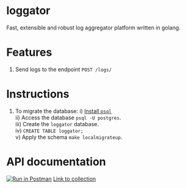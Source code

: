 # loggator
Fast, extensible and robust log aggregator platform written in golang.

# Features
1. Send logs to the endpoint `POST /logs/`

# Instructions
1. To migrate the database:
	i) [Install `psql`](https://www.calhoun.io/how-to-install-postgresql-9-6-on-mac-os-x/)  
	ii) Access the database `psql -U postgres`.  
	iii) Create the `loggator` database.  
	iv) `CREATE TABLE loggator;`  
	v) Apply the schema `make localmigrateup`.  

# API documentation
[![Run in Postman](https://run.pstmn.io/button.svg)](https://app.getpostman.com/run-collection/6708aa075ed682aac4d3?action=collection%2Fimport)
[Link to collection](https://www.getpostman.com/collections/6708aa075ed682aac4d3)
